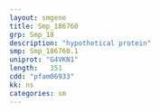 ```yaml
---
layout: smgene
title: Smp_186760
grp: Smp_18
description: "hypothetical protein"
smp: Smp_186760.1
uniprot: "G4VKN1"
length:   351
cdd: "pfam06933"
kk: ns
categories: sm
---
```

